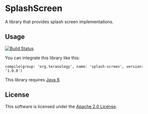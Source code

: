 SplashScreen
=========

A library that provides splash screen implementations.

Usage
-----------

[![Build Status](http://jenkins.terasology.org/job/SplashScreen/badge/icon)](http://jenkins.terasology.org/job/SplashScreen/)

You can integrate this library like this: 

```
compile(group: 'org.terasology', name: 'splash-screen', version: '1.0.0')
```

This library requires [Java 8](http://java.com/download).

License
-------------

This software is licensed under the [Apache 2.0 License](http://www.apache.org/licenses/LICENSE-2.0.html).
